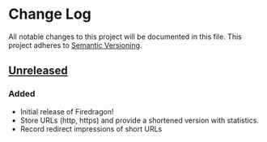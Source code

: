 # Change Log
All notable changes to this project will be documented in this file.
This project adheres to [Semantic Versioning](http://semver.org/).

## [Unreleased][unreleased]
### Added
- Initial release of Firedragon!
- Store URLs (http, https) and provide a shortened version with statistics.
- Record redirect impressions of short URLs

[unreleased]: https://github.com/ariejan/firedragon/
